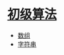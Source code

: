 # [初级算法](https://leetcode.cn/leetbook/detail/top-interview-questions-easy/)

- [数组](arrays.md)
- [字符串](strings.md)
